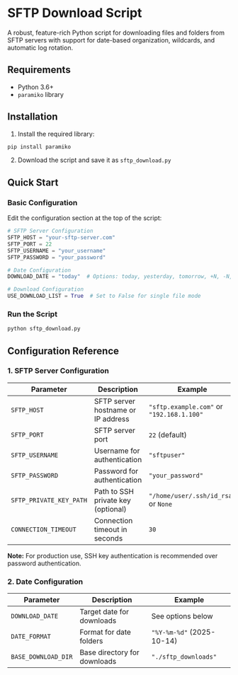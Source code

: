 # SFTP Download Script

A robust, feature-rich Python script for downloading files and folders from SFTP servers with support for date-based organization, wildcards, and automatic log rotation.

## Requirements

- Python 3.6+
- `paramiko` library

## Installation

1. Install the required library:
```bash
pip install paramiko
```

2. Download the script and save it as `sftp_download.py`

## Quick Start

### Basic Configuration

Edit the configuration section at the top of the script:

```python
# SFTP Server Configuration
SFTP_HOST = "your-sftp-server.com"
SFTP_PORT = 22
SFTP_USERNAME = "your_username"
SFTP_PASSWORD = "your_password"

# Date Configuration
DOWNLOAD_DATE = "today"  # Options: today, yesterday, tomorrow, +N, -N, YYYY-MM-DD

# Download Configuration
USE_DOWNLOAD_LIST = True  # Set to False for single file mode
```

### Run the Script

```bash
python sftp_download.py
```

## Configuration Reference

### 1. SFTP Server Configuration

| Parameter | Description | Example |
|-----------|-------------|---------|
| `SFTP_HOST` | SFTP server hostname or IP address | `"sftp.example.com"` or `"192.168.1.100"` |
| `SFTP_PORT` | SFTP server port | `22` (default) |
| `SFTP_USERNAME` | Username for authentication | `"sftpuser"` |
| `SFTP_PASSWORD` | Password for authentication | `"your_password"` |
| `SFTP_PRIVATE_KEY_PATH` | Path to SSH private key (optional) | `"/home/user/.ssh/id_rsa"` or `None` |
| `CONNECTION_TIMEOUT` | Connection timeout in seconds | `30` |

**Note:** For production use, SSH key authentication is recommended over password authentication.

### 2. Date Configuration

| Parameter | Description | Example |
|-----------|-------------|---------|
| `DOWNLOAD_DATE` | Target date for downloads | See options below |
| `DATE_FORMAT` | Format for date folders | `"%Y-%m-%d"` (2025-10-14) |
| `BASE_DOWNLOAD_DIR` | Base directory for downloads | `"./sftp_downloads"` |
